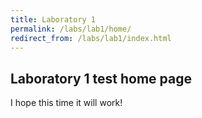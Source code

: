 ```yaml
---
title: Laboratory 1
permalink: /labs/lab1/home/
redirect_from: /labs/lab1/index.html
---
```


## Laboratory 1 test home page

I hope this time it will work!